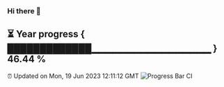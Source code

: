 ### Hi there 👋
⏳ Year progress { █████████████▁▁▁▁▁▁▁▁▁▁▁▁▁▁▁▁▁ } 46.44 %
---
⏰ Updated on Mon, 19 Jun 2023 12:11:12 GMT
![Progress Bar CI](https://github.com/Moyi321/Moyi321/workflows/Progress%20Bar%20CI/badge.svg)
